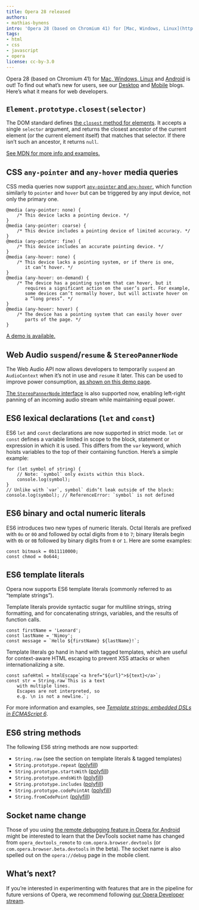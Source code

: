 ```yaml
---
title: Opera 28 released
authors:
- mathias-bynens
intro: 'Opera 28 (based on Chromium 41) for [Mac, Windows, Linux](http://www.opera.com/computer) and [Android](http://www.opera.com/mobile/operabrowser/android) is out! To find out what’s new for users, see our [Desktop](http://blogs.opera.com/desktop/2015/03/bookmarks-syncing-opera-28/) and [Mobile](http://blogs.opera.com/mobile/2015/03/bookmarks-sync-opera-android-ios/) blogs. Here’s what it means for web developers.'
tags:
- html
- css
- javascript
- opera
license: cc-by-3.0
---
```


Opera 28 (based on Chromium 41) for [Mac, Windows, Linux](http://www.opera.com/computer) and [Android](http://www.opera.com/mobile/operabrowser/android) is out! To find out what’s new for users, see our [Desktop](http://blogs.opera.com/desktop/2015/03/bookmarks-syncing-opera-28/) and [Mobile](http://blogs.opera.com/mobile/2015/03/bookmarks-sync-opera-android-ios/) blogs. Here’s what it means for web developers.

## `Element.prototype.closest(selector)`

The DOM standard defines [the `closest` method for elements](https://dom.spec.whatwg.org/#dom-element-closest). It accepts a single `selector` argument, and returns the closest ancestor of the current element (or the current element itself) that matches that selector. If there isn’t such an ancestor, it returns `null`.

[See MDN for more info and examples.](https://developer.mozilla.org/en-US/docs/Web/API/Element/closest)

## CSS `any-pointer` and `any-hover` media queries

CSS media queries now support [`any-pointer` and `any-hover`](http://dev.w3.org/csswg/mediaqueries-4/#any-input), which function similarly to `pointer` and `hover` but can be triggered by any input device, not only the primary one.

	@media (any-pointer: none) {
		/* This device lacks a pointing device. */
	}
	@media (any-pointer: coarse) {
		/* This device includes a pointing device of limited accuracy. */
	}
	@media (any-pointer: fine) {
		/* This device includes an accurate pointing device. */
	}
	@media (any-hover: none) {
		/* This device lacks a pointing system, or if there is one,
		   it can’t hover. */
	}
	@media (any-hover: on-demand) {
		/* The device has a pointing system that can hover, but it
		   requires a significant action on the user’s part. For example,
		   some devices can’t normally hover, but will activate hover on
		   a “long press”. */
	}
	@media (any-hover: hover) {
		/* The device has a pointing system that can easily hover over
		   parts of the page. */
	}

[A demo is available.](https://googlechrome.github.io/samples/media-hover-pointer/)

## Web Audio `suspend`/`resume` & `StereoPannerNode`

The Web Audio API now allows developers to temporarily `suspend` an `AudioContext` when it’s not in use and `resume` it later. This can be used to improve power consumption, [as shown on this demo page](https://googlechrome.github.io/samples/webaudio-suspend-resume/).

[The `StereoPannerNode` interface](https://webaudio.github.io/web-audio-api/#the-stereopannernode-interface) is also supported now, enabling left-right panning of an incoming audio stream while maintaining equal power.

## ES6 lexical declarations (`let` and `const`)

ES6 `let` and `const` declarations are now supported in strict mode. `let` or `const` defines a variable limited in scope to the block, statement or expression in which it is used. This differs from the `var` keyword, which hoists variables to the top of their containing function. Here’s a simple example:

	for (let symbol of string) {
		// Note: `symbol` only exists within this block.
		console.log(symbol);
	}
	// Unlike with `var`, symbol` didn’t leak outside of the block:
	console.log(symbol); // ReferenceError: `symbol` is not defined

## ES6 binary and octal numeric literals

ES6 introduces two new types of numeric literals. Octal literals are prefixed with `0o` or `0O` and followed by octal digits from `0` to `7`; binary literals begin with `0b` or `0B` followed by binary digits from `0` or `1`. Here are some examples:

	const bitmask = 0b11110000;
	const chmod = 0o644;

## ES6 template literals

Opera now supports ES6 template literals (commonly referred to as “template strings”).

Template literals provide syntactic sugar for multiline strings, string formatting, and for concatenating strings, variables, and the results of function calls.

	const firstName = 'Leonard';
	const lastName = 'Nimoy';
	const message = `Hello ${firstName} ${lastName}!`;

Template literals go hand in hand with tagged templates, which are useful for context-aware HTML escaping to prevent XSS attacks or when internationalizing a site.

	const safeHtml = htmlEscape`<a href="${url}">${text}</a>`;
	const str = String.raw`This is a text
		with multiple lines.
		Escapes are not interpreted, so
		e.g. \n is not a newline.`;

For more information and examples, see [_Template strings: embedded DSLs in ECMAScript 6_](http://www.2ality.com/2011/09/quasi-literals.html).

## ES6 string methods

The following ES6 string methods are now supported:

* `String.raw` (see the section on template literals & tagged templates)
* `String.prototype.repeat` ([polyfill](https://github.com/mathiasbynens/String.prototype.repeat))
* `String.prototype.startsWith` ([polyfill](https://github.com/mathiasbynens/String.prototype.startsWith))
* `String.prototype.endsWith` ([polyfill](https://github.com/mathiasbynens/String.prototype.endsWith))
* `String.prototype.includes` ([polyfill](https://github.com/mathiasbynens/String.prototype.includes))
* `String.prototype.codePointAt` ([polyfill](https://github.com/mathiasbynens/String.prototype.codePointAt))
* `String.fromCodePoint` ([polyfill](https://github.com/mathiasbynens/String.fromCodePoint))

## Socket name change

Those of you using [the remote debugging feature in Opera for Android](https://dev.opera.com/articles/remotely-debugging-opera-for-android/) might be interested to learn that the DevTools socket name has changed from `opera_devtools_remote` to `com.opera.browser.devtools` (or `com.opera.browser.beta.devtools` in the beta). The socket name is also spelled out on the `opera://debug` page in the mobile client.

## What’s next?

If you’re interested in experimenting with features that are in the pipeline for future versions of Opera, we recommend following [our Opera Developer stream](http://www.opera.com/developer).
